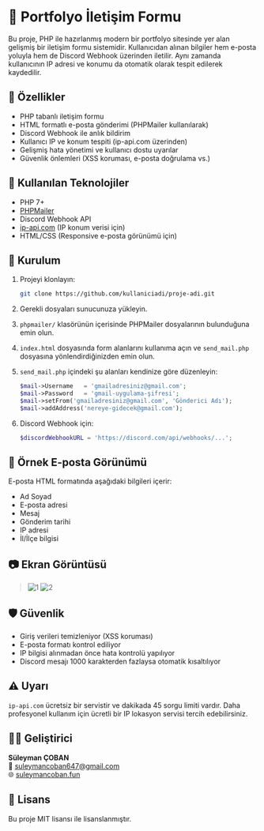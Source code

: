 # 💼 Portfolyo İletişim Formu

Bu proje, PHP ile hazırlanmış modern bir portfolyo sitesinde yer alan gelişmiş bir iletişim formu sistemidir. Kullanıcıdan alınan bilgiler hem e-posta yoluyla hem de Discord Webhook üzerinden iletilir. Aynı zamanda kullanıcının IP adresi ve konumu da otomatik olarak tespit edilerek kaydedilir.

## 🚀 Özellikler

- PHP tabanlı iletişim formu
- HTML formatlı e-posta gönderimi (PHPMailer kullanılarak)
- Discord Webhook ile anlık bildirim
- Kullanıcı IP ve konum tespiti (ip-api.com üzerinden)
- Gelişmiş hata yönetimi ve kullanıcı dostu uyarılar
- Güvenlik önlemleri (XSS koruması, e-posta doğrulama vs.)

## 🧰 Kullanılan Teknolojiler

- PHP 7+
- [PHPMailer](https://github.com/PHPMailer/PHPMailer)
- Discord Webhook API
- [ip-api.com](http://ip-api.com/) (IP konum verisi için)
- HTML/CSS (Responsive e-posta görünümü için)

## 📝 Kurulum

1. Projeyi klonlayın:

   ```bash
   git clone https://github.com/kullaniciadi/proje-adi.git
   ```

2. Gerekli dosyaları sunucunuza yükleyin.

3. `phpmailer/` klasörünün içerisinde PHPMailer dosyalarının bulunduğuna emin olun.

4. `index.html` dosyasında form alanlarını kullanıma açın ve `send_mail.php` dosyasına yönlendirdiğinizden emin olun.

5. `send_mail.php` içindeki şu alanları kendinize göre düzenleyin:

   ```php
   $mail->Username   = 'gmailadresiniz@gmail.com';
   $mail->Password   = 'gmail-uygulama-şifresi';
   $mail->setFrom('gmailadresiniz@gmail.com', 'Gönderici Adı');
   $mail->addAddress('nereye-gidecek@gmail.com');
   ```

6. Discord Webhook için:

   ```php
   $discordWebhookURL = 'https://discord.com/api/webhooks/...';
   ```

## 📩 Örnek E-posta Görünümü

E-posta HTML formatında aşağıdaki bilgileri içerir:

- Ad Soyad
- E-posta adresi
- Mesaj
- Gönderim tarihi
- IP adresi
- İl/İlçe bilgisi

## 📷 Ekran Görüntüsü

>  <img src="https://cdn.discordapp.com/attachments/1087817754041667595/1397215407475261600/image.png?ex=6880e9c0&is=687f9840&hm=23ac5d552fce8e0eeb462f25aa16a8bee89a338861e5fdbd4f6f7330910fd3cf&" alt="1"/>
>  <img src="https://cdn.discordapp.com/attachments/1087817754041667595/1397216746338779168/image.png?ex=6880eaff&is=687f997f&hm=c58f80a7c06b6d45f4b8da7f63b85c313480181f031a8dce418ef27ac0c99547&" alt="2"/>

## 🛡️ Güvenlik

- Giriş verileri temizleniyor (XSS koruması)
- E-posta formatı kontrol ediliyor
- IP bilgisi alınmadan önce hata kontrolü yapılıyor
- Discord mesajı 1000 karakterden fazlaysa otomatik kısaltılıyor

## ⚠️ Uyarı

`ip-api.com` ücretsiz bir servistir ve dakikada 45 sorgu limiti vardır. Daha profesyonel kullanım için ücretli bir IP lokasyon servisi tercih edebilirsiniz.

## 👨‍💻 Geliştirici

**Süleyman ÇOBAN**  
📧 suleymancoban647@gmail.com  
🌐 [suleymancoban.fun](https://suleymancoban.fun)

## 📄 Lisans

Bu proje MIT lisansı ile lisanslanmıştır.
